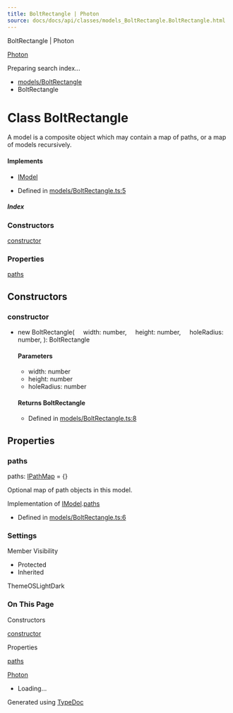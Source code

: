 ```yaml
---
title: BoltRectangle | Photon
source: docs/docs/api/classes/models_BoltRectangle.BoltRectangle.html
---
```


BoltRectangle | Photon

[Photon](../index.html)




Preparing search index...

* [models/BoltRectangle](../modules/models_BoltRectangle.html)
* BoltRectangle

# Class BoltRectangle

A model is a composite object which may contain a map of paths, or a map of models recursively.

#### Implements

* [IModel](../interfaces/core_schema.IModel.html)

* Defined in [models/BoltRectangle.ts:5](https://github.com/mwhite454/photon/blob/main/packages/photon/src/models/BoltRectangle.ts#L5)

##### Index

### Constructors

[constructor](#constructor)

### Properties

[paths](#paths)

## Constructors

### constructor

* new BoltRectangle(
      width: number,
      height: number,
      holeRadius: number,
  ): BoltRectangle

  #### Parameters

  + width: number
  + height: number
  + holeRadius: number

  #### Returns BoltRectangle

  + Defined in [models/BoltRectangle.ts:8](https://github.com/mwhite454/photon/blob/main/packages/photon/src/models/BoltRectangle.ts#L8)

## Properties

### paths

paths: [IPathMap](../interfaces/core_schema.IPathMap.html) = {}

Optional map of path objects in this model.

Implementation of [IModel](../interfaces/core_schema.IModel.html).[paths](../interfaces/core_schema.IModel.html#paths)

* Defined in [models/BoltRectangle.ts:6](https://github.com/mwhite454/photon/blob/main/packages/photon/src/models/BoltRectangle.ts#L6)

### Settings

Member Visibility

* Protected
* Inherited

ThemeOSLightDark

### On This Page

Constructors

[constructor](#constructor)

Properties

[paths](#paths)

[Photon](../index.html)

* Loading...

Generated using [TypeDoc](https://typedoc.org/)
